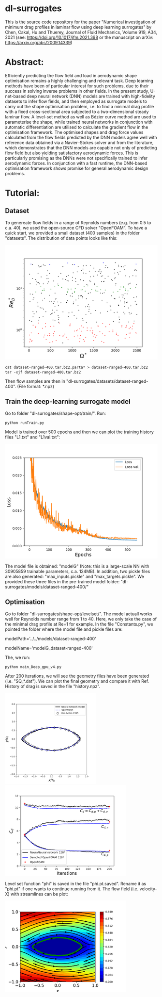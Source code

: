 # dl-surrogates
This is the source code repository for the paper "Numerical investigation of minimum drag profiles in laminar flow using deep learning surrogates" by Chen, Cakal, Hu and Thuerey, Journal of Fluid Mechanics, Volume 919, A34, 2021 (see: https://doi.org/10.1017/jfm.2021.398 or the manuscript on arXiv: https://arxiv.org/abs/2009.14339)

# Abstract: 
Efficiently predicting the flow field and load in aerodynamic shape optimisation remains a highly challenging and relevant task. Deep learning methods have been of particular interest for such problems, due to their success in solving inverse problems in other fields. In the present study, U-net-based deep neural network (DNN) models are trained with high-fidelity datasets to infer flow fields, and then employed as surrogate models to carry out the shape optimisation problem, i.e. to find a minimal drag profile with a fixed cross-sectional area subjected to a two-dimensional steady laminar flow. A level-set method as well as Bézier curve method are used to parameterise the shape, while trained neural networks in conjunction with automatic differentiation are utilised to calculate the gradient flow in the optimisation framework. The optimised shapes and drag force values calculated from the flow fields predicted by the DNN models agree well with reference data obtained via a Navier–Stokes solver and from the literature, which demonstrates that the DNN models are capable not only of predicting flow field but also yielding satisfactory aerodynamic forces. This is particularly promising as the DNNs were not specifically trained to infer aerodynamic forces. In conjunction with a fast runtime, the DNN-based optimisation framework shows promise for general aerodynamic design problems.



# Tutorial:
## Dataset
To genereate flow fields in a range of Reynolds numbers (e.g. from 0.5 to c.a. 40), we used the open-source CFD solver "OpenFOAM". 
To have a quick start, we provided a small dataset (400 samples) in the folder "datasets". The distribution of data points looks like this:

<img src="figures/random_map.png" alt="drawing" style="width:600px;"/>

```
cat dataset-ranged-400.tar.bz2.parta* > dataset-ranged-400.tar.bz2
tar -xjf dataset-ranged-400.tar.bz2
```
Then flow samples are then in "dl-surrogates/datasets/dataset-ranged-400". (File format: *.npz)

## Train the deep-learning surrogate model
Go to folder "dl-surrogates/shape-opt/train/". Run:
```
python runTrain.py
```
Model is trained over 500 epochs and then we can plot the training history files "L1.txt" and "L1val.txt":

<img src="figures/Loss_ReGeneral_expo7.png" alt="drawing" style="width:600px;"/>

The model file is obtained: "modelG" (Note: this is a large-scale NN with 30905859 trainable parameters, c.a. 124MB). In addition, two pickle files are also generated: "max_inputs.pickle" and "max_targets.pickle". We provided these three files in the pre-trained model folder: "dl-surrogates/models/dataset-ranged-400/"


## Optimisation
Go to folder "dl-surrogates/shape-opt/levelset/". 
The model actuall works well for Reynolds number range from 1 to 40. Here, we only take the case of the minimal drag profile at Re=1 for example.
In the file "Constants.py", we pointed the folder where the model file and pickle files are: 

modelPath='../../models/dataset-ranged-400'

modelName='modelG_dataset-ranged-400'

The, we run: 
```
python main_Deep_gpu_v4.py
```
After 200 iterations, we will see the geometry files have been generated (i.e. "SQ_*.dat"). We can plot the final geometry and compare it with Ref. History of drag is saved in the file "history.npz".

<img src="figures/re1_400.png" alt="drawing" style="height:300px;"/>

<img src="figures/Drag_history_pool.png" alt="drawing" style="height:300px;"/>

Level set function "phi" is saved in the file "phi.pt.saved". Rename it as "phi.pt" if one wants to continue running from it. The flow field (i.e. velocity-X) with streamlines can be plot:

<img src="figures/Streamlines.png" alt="drawing" style="height:300px;"/>